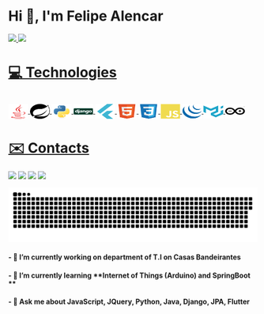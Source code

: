 # Hi 👋, I'm Felipe Alencar

 <div>
  <a href="https://github.com/FelipeDAlencar">
  <img height="180em" src="https://github-readme-stats.vercel.app/api?username=FelipeDAlencar&show_icons=true&theme=slateorange&include_all_commits=true&count_private=true"/>
  <img height="180em" src="https://github-readme-stats.vercel.app/api/top-langs/?username=FelipeDAlencar&layout=compact&langs_count=7&theme=slateorange"/>
</div>
 
# 💻 Technologies

<div style="display: inline_block"><br>
  <img align="center" alt="Felipe-java" height="30" width="40" src="https://raw.githubusercontent.com/devicons/devicon/master/icons/java/java-plain.svg">
  <img align="center" alt="Felipe-spring" height="30" width="40" src="https://raw.githubusercontent.com/devicons/devicon/master/icons/spring/spring-plain.svg">
  <img align="center" alt="Felipe-python" height="30" width="40" src="https://raw.githubusercontent.com/devicons/devicon/master/icons/python/python-original.svg">
  <img align="center" alt="Felipe-django" height="30" width="40" src="https://raw.githubusercontent.com/devicons/devicon/master/icons/django/django-plain.svg">
  <img align="center" alt="Felipe-django" height="30" width="40" src="https://raw.githubusercontent.com/devicons/devicon/master/icons/flutter/flutter-plain.svg">
  <img align="center" alt="Felipe-HTML" height="30" width="40" src="https://raw.githubusercontent.com/devicons/devicon/master/icons/html5/html5-original.svg">
  <img align="center" alt="Felipe-CSS" height="30" width="40" src="https://raw.githubusercontent.com/devicons/devicon/master/icons/css3/css3-original.svg">
  <img align="center" alt="Felipe-JS" height="30" width="40" src="https://raw.githubusercontent.com/devicons/devicon/master/icons/javascript/javascript-plain.svg">
  <img align="center" alt="Felipe-jquery" height="30" width="40" src="https://raw.githubusercontent.com/devicons/devicon/master/icons/jquery/jquery-plain.svg">
  <img align="center" alt="Felipe-materialui" height="30" width="40" src="https://raw.githubusercontent.com/devicons/devicon/master/icons/materialui/materialui-plain.svg">
  <img align="center" alt="Felipe-materialui" height="30" width="40" src="https://raw.githubusercontent.com/devicons/devicon/master/icons/arduino/arduino-plain.svg">

</div>
  
  ##
 # ✉️ Contacts
<div> 
  <a href="linkedin.com/in/felipedalencar" target="_blank"><img src="https://img.shields.io/badge/LinkedIn-0077B5?style=for-the-badge&logo=linkedin&logoColor=white" target="_blank"></a> 
  <a href="fdouglas7@gmail.com" target="_blank"><img src="https://img.shields.io/badge/Gmail-D14836?style=for-the-badge&logo=gmail&logoColor=white" target="_blank"></a>
  <a href="https://www.facebook.com/felipe.santos.31392" target="_blank"><img src="https://img.shields.io/badge/Facebook-1877F2?style=for-the-badge&logo=facebook&logoColor=white" target="_blank"></a>
  <a href="https://www.instagram.com/alencar.felipee/" target="_blank"><img src="https://img.shields.io/badge/Instagram-E4405F?style=for-the-badge&logo=instagram&logoColor=white" target="_blank"></a>

 
  ![Snake animation](https://github.com/FelipeDAlencar/FelipeDAlencar/blob/output/github-contribution-grid-snake.svg)
 
</div>

#### - 🔭 I’m currently working on department of T.I on **Casas Bandeirantes**
#### - 🌱 I’m currently learning **Internet of Things (Arduino) and SpringBoot **
#### - 💬 Ask me about **JavaScript, JQuery, Python, Java, Django, JPA, Flutter**
      


